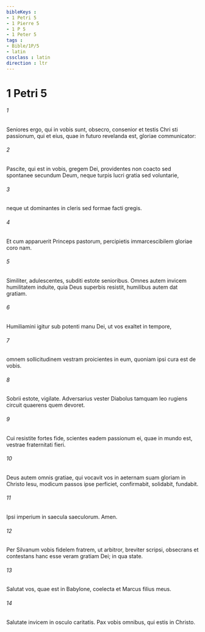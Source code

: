 ```yaml
---
bibleKeys : 
- 1 Petri 5
- 1 Pierre 5
- 1 P 5
- 1 Peter 5
tags : 
- Bible/1P/5
- latin
cssclass : latin
direction : ltr
---
```


# 1 Petri 5

###### 1
Seniores ergo, qui in vobis sunt, obsecro, consenior et testis Chri sti passionum, qui et eius, quae in futuro revelanda est, gloriae communicator: 
###### 2
Pascite, qui est in vobis, gregem Dei, providentes non coacto sed spontanee secundum Deum, neque turpis lucri gratia sed voluntarie, 
###### 3
neque ut dominantes in cleris sed formae facti gregis. 
###### 4
Et cum apparuerit Princeps pastorum, percipietis immarcescibilem gloriae coro nam. 
###### 5
Similiter, adulescentes, subditi estote senioribus. Omnes autem invicem humilitatem induite, quia Deus superbis resistit, humilibus autem dat gratiam.
###### 6
Humiliamini igitur sub potenti manu Dei, ut vos exaltet in tempore, 
###### 7
omnem sollicitudinem vestram proicientes in eum, quoniam ipsi cura est de vobis. 
###### 8
Sobrii estote, vigilate. Adversarius vester Diabolus tamquam leo rugiens circuit quaerens quem devoret. 
###### 9
Cui resistite fortes fide, scientes eadem passionum ei, quae in mundo est, vestrae fraternitati fieri.
###### 10
Deus autem omnis gratiae, qui vocavit vos in aeternam suam gloriam in Christo Iesu, modicum passos ipse perficiet, confirmabit, solidabit, fundabit. 
###### 11
Ipsi imperium in saecula saeculorum. Amen.
###### 12
Per Silvanum vobis fidelem fratrem, ut arbitror, breviter scripsi, obsecrans et contestans hanc esse veram gratiam Dei; in qua state. 
###### 13
Salutat vos, quae est in Babylone, coelecta et Marcus filius meus. 
###### 14
Salutate invicem in osculo caritatis. Pax vobis omnibus, qui estis in Christo.
